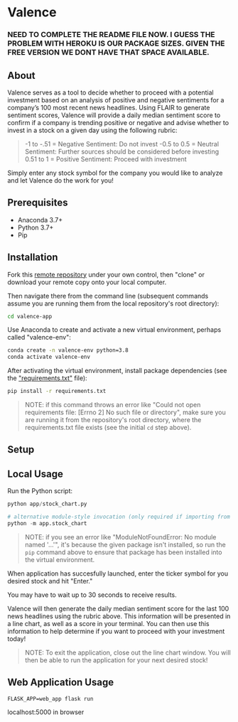 # Valence

### NEED TO COMPLETE THE README FILE NOW. I GUESS THE PROBLEM WITH HEROKU IS OUR PACKAGE SIZES. GIVEN THE FREE VERSION WE DONT HAVE THAT SPACE AVAILABLE. 


## About

Valence serves as a tool to decide whether to proceed with a potential investment based on an analysis of positive and negative sentiments for a company’s 100 most recent news headlines. Using FLAIR to generate sentiment scores, Valence will provide a daily median sentiment score to confirm if a company is trending positive or negative and advise whether to invest in a stock on a given day using the following rubric:
 
>-1 to -.51 = Negative Sentiment: Do not invest
>-0.5 to 0.5 = Neutral Sentiment: Further sources should be considered before investing
>0.51 to 1 = Positive Sentiment: Proceed with investment

Simply enter any stock symbol for the company you would like to analyze and let Valence do the work for you!   

## Prerequisites

  + Anaconda 3.7+
  + Python 3.7+
  + Pip

## Installation

Fork this [remote repository](https://github.com/vivekagarwal14/end-to-end-project-final) under your own control, then "clone" or download your remote copy onto your local computer.

Then navigate there from the command line (subsequent commands assume you are running them from the local repository's root directory):

```sh
cd valence-app
```

Use Anaconda to create and activate a new virtual environment, perhaps called "valence-env":

```sh
conda create -n valence-env python=3.8
conda activate valence-env
```

After activating the virtual environment, install package dependencies (see the ["requirements.txt"](/requirements.txt) file):

```sh
pip install -r requirements.txt
```

> NOTE: if this command throws an error like "Could not open requirements file: [Errno 2] No such file or directory", make sure you are running it from the repository's root directory, where the requirements.txt file exists (see the initial `cd` step above).

## Setup


## Local Usage

Run the Python script:

```py
python app/stock_chart.py

# alternative module-style invocation (only required if importing from one file to another):
python -m app.stock_chart
```

> NOTE: if you see an error like "ModuleNotFoundError: No module named '...'", it's because the given package isn't installed, so run the `pip` command above to ensure that package has been installed into the virtual environment.

When application has succesfully launched, enter the ticker symbol for you desired stock and hit "Enter."

You may have to wait up to 30 seconds to receive results.

Valence will then generate the daily median sentiment score for the last 100 news headlines using the rubric above. This information will be presented in a line chart, as well as a score in your terminal. You can then use this information to help determine if you want to proceed with your investment today!

>NOTE: To exit the application, close out the line chart window. You will then be able to run the application for your next desired stock!

## Web Application Usage

```FLASK_APP=web_app flask run```

localhost:5000 in browser


